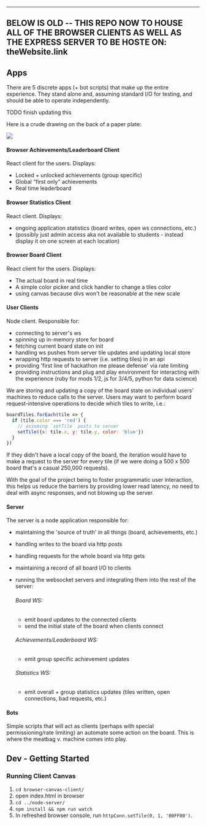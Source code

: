 ----
BELOW IS OLD -- THIS REPO NOW TO HOUSE ALL OF THE BROWSER CLIENTS AS WELL AS THE EXPRESS SERVER TO BE HOSTE ON:
theWebsite.link
----

## Apps

There are 5 discrete apps (+ bot scripts) that make up the entire experience.
They stand alone and, assuming standard I/O for testing, and should be able to
operate independently.

TODO finish updating this

Here is a crude drawing on the back of a paper plate:

<a align="center">
  <img src="./crude-drawing.jpg" />
</a>




#### Browser Achievements/Leaderboard Client

React client for the users. Displays:
  - Locked + unlocked achievements (group specific)
  - Global "first only" achievements
  - Real time leaderboard


#### Browser Statistics Client

React client. Displays:
  - ongoing application statistics (board writes, open ws connections, etc.)
  - (possibly just admin access aka not available to students - instead display it on one screen at each location)


#### Browser Board Client

React client for the users. Displays:
  - The actual board in real time
  - A simple color picker and click handler to change a tiles color
  - using canvas because divs won't be reasonable at the new scale


#### User Clients

<!-- TODO: update this discuss with master steven -->

Node client. Responsible for:
  - connecting to server's ws
  - spinning up in-memory store for board
  - fetching current board state on init
  - handling ws pushes from server tile updates and updating local store
  - wrapping http requests to server (i.e. setting tiles) in an api
  - providing 'first line of hackathon me please defense' via rate limiting
  - providing instructions and plug and play environment for interacting with the experience (ruby for mods 1/2, js for 3/4/5, python for data science)

We are storing and updating a copy of the board state on individual users'
machines to reduce calls to the server. Users may want to perform board
request-intensive operations to decide which tiles to write, i.e.:

```js
boardTiles.forEach(tile => {
  if (tile.color === 'red') {
    // assuming `setTile` posts to server
    setTile({x: tile.x, y: tile.y, color: 'blue'})
  }
})
```

If they didn't have a local copy of the board, the iteration would have to make
a request to the server for every tile (if we were doing a 500 x 500 board
that's a casual 250,000 requests).

With the goal of the project being to foster programmatic user interaction, this
helps us reduce the barriers by providing lower read latency, no need to deal with async responses, and not blowing up
the server.

#### Server

The server is a node application responsible for:

- maintaining the 'source of truth' in all things (board, achievements, etc.)
- handling writes to the board via http posts
- handling requests for the whole board via http gets
- maintaining a record of all board I/O to clients
- running the websocket servers and integrating them into the rest of the server:

  ###### Board WS:
  - emit board updates to the connected clients
  - send the initial state of the board when clients connect

  ###### Achievements/Leaderboard WS:
  - emit group specific achievement updates

  ###### Statistics WS:
  - emit overall + group statistics updates (tiles written, open connections, bad requests, etc.)


#### Bots

Simple scripts that will act as clients (perhaps with special permissioning/rate
limiting) an automate some action on the board. This is where the meatbag v.
machine comes into play.


## Dev - Getting Started

### Running Client Canvas

1. ```cd browser-canvas-client/```
2. open index.html in browser
3. ```cd ../node-server/```
4. ```npm install && npm run watch```
5. In refreshed browser console, run ```httpConn.setTile(0, 1, '00FF00')```. 
